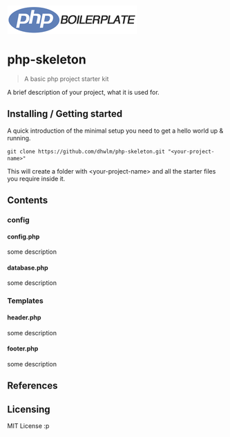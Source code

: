 ![Logo of the project](https://raw.githubusercontent.com/dhwlm/php-skeleton/master/assets/images/content/read-me-php-boilerplate.png)

# php-skeleton
> A basic php project starter kit

A brief description of your project, what it is used for.

## Installing / Getting started

A quick introduction of the minimal setup you need to get a hello world up &
running.

```shell
git clone https://github.com/dhwlm/php-skeleton.git "<your-project-name>"
```

This will create a folder with \<your-project-name> and all the starter files you require inside it.

## Contents

### config

#### config.php
some description

#### database.php
some description



### Templates

#### header.php
some description

#### footer.php
some description


## References



## Licensing

MIT License :p

